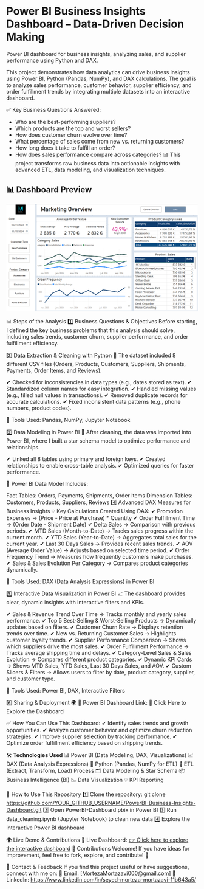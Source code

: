 # Power BI Business Insights Dashboard – Data-Driven Decision Making
Power BI dashboard for business insights, analyzing sales, and supplier performance using Python and DAX.

This project demonstrates how data analytics can drive business insights using Power BI, Python (Pandas, NumPy), and DAX calculations. The goal is to analyze sales performance, customer behavior, supplier efficiency, and order fulfillment trends by integrating multiple datasets into an interactive dashboard.

✅ Key Business Questions Answered:

* Who are the best-performing suppliers?
* Which products are the top and worst sellers?
* How does customer churn evolve over time?
* What percentage of sales come from new vs. returning customers?
* How long does it take to fulfill an order?
* How does sales performance compare across categories?
📊 This project transforms raw business data into actionable insights with advanced ETL, data modeling, and visualization techniques.

## 📊 Dashboard Preview
![Dashboard Screenshot](Screenshots/dashboard-preview.png)

📊 Steps of the Analysis
1️⃣ Business Questions & Objectives
Before starting, I defined the key business problems that this analysis should solve, including sales trends, customer churn, supplier performance, and order fulfillment efficiency.

2️⃣ Data Extraction & Cleaning with Python 🐍
The dataset included 8 different CSV files (Orders, Products, Customers, Suppliers, Shipments, Payments, Order Items, and Reviews).

✔ Checked for inconsistencies in data types (e.g., dates stored as text).
✔ Standardized column names for easy integration.
✔ Handled missing values (e.g., filled null values in transactions).
✔ Removed duplicate records for accurate calculations.
✔ Fixed inconsistent data patterns (e.g., phone numbers, product codes).

📌 Tools Used: Pandas, NumPy, Jupyter Notebook

3️⃣ Data Modeling in Power BI 🔗
After cleaning, the data was imported into Power BI, where I built a star schema model to optimize performance and relationships.

✔ Linked all 8 tables using primary and foreign keys.
✔ Created relationships to enable cross-table analysis.
✔ Optimized queries for faster performance.

📌 Power BI Data Model Includes:

Fact Tables: Orders, Payments, Shipments, Order Items
Dimension Tables: Customers, Products, Suppliers, Reviews
4️⃣ Advanced DAX Measures for Business Insights
💡 Key Calculations Created Using DAX:
✔ Promotion Expenses → (Price - Price at Purchase) * Quantity
✔ Order Fulfillment Time → (Order Date - Shipment Date)
✔ Delta Sales → Comparison with previous periods.
✔ MTD Sales (Month-to-Date) → Tracks sales progress within the current month.
✔ YTD Sales (Year-to-Date) → Aggregates total sales for the current year.
✔ Last 30 Days Sales → Provides recent sales trends.
✔ AOV (Average Order Value) → Adjusts based on selected time period.
✔ Order Frequency Trend → Measures how frequently customers make purchases.
✔ Sales & Sales Evolution Per Category → Compares product categories dynamically.

📌 Tools Used: DAX (Data Analysis Expressions) in Power BI

5️⃣ Interactive Data Visualization in Power BI 📈
The dashboard provides clear, dynamic insights with interactive filters and KPIs.

✔ Sales & Revenue Trend Over Time → Tracks monthly and yearly sales performance.
✔ Top 5 Best-Selling & Worst-Selling Products → Dynamically updates based on filters.
✔ Customer Churn Rate → Displays retention trends over time.
✔ New vs. Returning Customer Sales → Highlights customer loyalty trends.
✔ Supplier Performance Comparison → Shows which suppliers drive the most sales.
✔ Order Fulfillment Performance → Tracks average shipping time and delays.
✔ Category-Level Sales & Sales Evolution → Compares different product categories.
✔ Dynamic KPI Cards → Shows MTD Sales, YTD Sales, Last 30 Days Sales, and AOV.
✔ Custom Slicers & Filters → Allows users to filter by date, product category, supplier, and customer type.

📌 Tools Used: Power BI, DAX, Interactive Filters

6️⃣ Sharing & Deployment 🌍
📌 Power BI Dashboard Link: 🔗 Click Here to Explore the Dashboard

✅ How You Can Use This Dashboard:
✔ Identify sales trends and growth opportunities.
✔ Analyze customer behavior and optimize churn reduction strategies.
✔ Improve supplier selection by tracking performance.
✔ Optimize order fulfillment efficiency based on shipping trends.

🛠️ **Technologies Used**
📊 Power BI (Data Modeling, DAX, Visualizations)
📈 DAX (Data Analysis Expressions)
🐍 Python (Pandas, NumPy for ETL)
🔄 ETL (Extract, Transform, Load) Process
🗂️ Data Modeling & Star Schema
📦 Business Intelligence (BI)
📉 Data Visualization
💡 KPI Reporting

📂 How to Use This Repository
1️⃣ Clone the repository: 
git clone https://github.com/YOUR_GITHUB_USERNAME/PowerBI-Business-Insights-Dashboard.git
2️⃣ Open PowerBI-Dashboard.pbix in Power BI
3️⃣ Run data_cleaning.ipynb (Jupyter Notebook) to clean new data
4️⃣ Explore the interactive Power BI dashboard

🌍 Live Demo & Contributions
📌 Live Dashboard: [👉 Click here to explore the interactive dashboard](https://community.fabric.microsoft.com/t5/Themes-Gallery/Ecommerce-Dashboard/m-p/4423001#M4431)
📌 Contributions Welcome!
If you have ideas for improvement, feel free to fork, explore, and contribute! 🚀

📧 Contact & Feedback
If you find this project useful or have suggestions, connect with me on:
📩 Email: [MortezaMortazavi000@gmail.com]
🔗 LinkedIn: https://www.linkedin.com/in/seyed-morteza-mortazavi-11b643a5/
